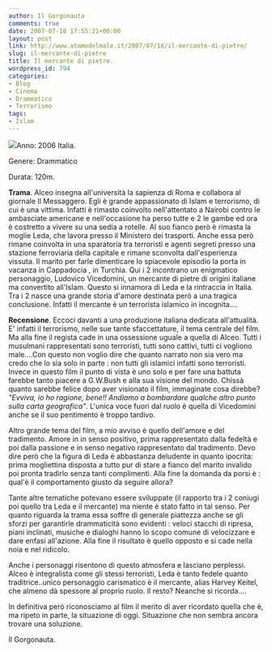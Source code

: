 ```yaml
---
author: Il Gorgonauta
comments: true
date: 2007-07-18 17:55:21+00:00
layout: post
link: http://www.atomodelmale.it/2007/07/18/il-mercante-di-pietre/
slug: il-mercante-di-pietre
title: Il mercante di pietre.
wordpress_id: 794
categories:
- Blog
- Cinema
- Drammatico
- Terrorismo
tags:
- Islam
---
```


![](http://www.atomodelmale.it/wp-content/uploads/2008/10/ilmercantedipietre.jpg)Anno: 2006 Italia.

Genere: Drammatico

Durata: 120m.

**Trama**. Alceo insegna all'università la sapienza di Roma e collabora al giornale Il Messaggero. Egli è grande appassionato di Islam e terrorismo, di cui è una vittima. Infatti è rimasto coinvolto nell'attentato a Nairobi contro le ambasciate americane e nell'occasione ha perso tutte e 2 le gambe ed ora è costretto a vivere su una sedia a rotelle. Al suo fianco però è rimasta la moglie Leda, che lavora presso il Ministero dei trasporti. Anche essa però rimane coinvolta in una sparatoria tra terroristi e agenti segreti presso una stazione ferroviaria della capitale e rimane sconvolta dall'esperienza vissuta. Il marito per farle dimenticare lo spiacevole episodio la porta in vacanza in Cappadocia , in Turchia. Qui i 2 incontrano un enigmatico personaggio, Ludovico Vicedomini, un mercante di pietre di origini italiane ma convertito all'Islam. Questo si innamora di Leda e la rintraccia in Italia. Tra i 2 nasce una grande storia d'amore destinata però a una tragica conclusione. Infatti il mercante è un terrorista islamico in incognita....

<!-- more -->


**Recensione**. Eccoci davanti a una produzione italiana dedicata all'attualità. E' infatti il terrorismo, nelle sue tante sfaccettature, il tema centrale del film. Ma alla fine il regista cade in una ossessione uguale a quella di Alceo. Tutti i musulmani rappresentati sono terroristi, tutti sono cattivi, tutti ci vogliono male....Con questo non voglio dire che quanto narrato non sia vero ma credo che lo sia solo in parte : non tutti gli islamici infatti sono terroristi. Invece in questo film il punto di vista è uno solo e per fare una battuta farebbe tanto piacere a G.W.Bush e alla sua visione del mondo. Chissà quanto sarebbe felice dopo aver visionato il film, immaginate cosa direbbe? _"Evviva, io ho ragione, bene!! Andiamo a bombardare qualche altro punto sulla carta geografica"_. L'unica voce fuori dal ruolo è quella di Vicedomini anche se il suo pentimento è troppo tardivo.

Altro grande tema del film, a mio avviso è quello dell'amore e del tradimento. Amore in in senso positivo, prima rappresentato dalla fedeltà e poi dalla passione e in senso negativo rappresentato dal tradimento. Devo dire però che la figura di Leda è abbastanza deludente in quanto ipocrita: prima mogliettina disposta a tutto pur di stare a fianco del marito invalido poi pronta tradirlo senza tanti complimenti. Alla fine la domanda da porsi è : qual'è il comportamento giusto da seguire allora?

Tante altre tematiche potevano essere sviluppate (il rapporto tra i 2 coniugi poi quello tra Leda e il mercante) ma niente è stato fatto in tal senso. Per quanto riguarda la trama essa soffre di generale piattezza anche se gli sforzi per garantirle drammaticità sono evidenti : veloci stacchi di ripresa, piani inclinati, musiche e dialoghi hanno lo scopo comune di velocizzare e dare enfasi all'azione. Alla fine il risultato è quello opposto e si cade nella noia e nel ridicolo.

Anche i personaggi risentono di questo atmosfera  e lasciano perplessi. Alceo è integralista come gli stessi terroristi, Leda è tanto fedele quanto traditrice..unico personaggio carismatico è il mercante, alias Harvey Keitel, che almeno dà spessore al proprio ruolo. Il resto? Neanche si ricorda....

In definitiva però riconosciamo al film il merito di aver ricordato quella che è, ma ripeto in parte, la situazione di oggi. Situazione che non sembra ancora trovare una soluzione.

Il Gorgonauta.
